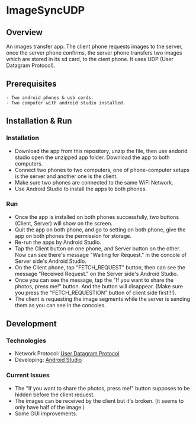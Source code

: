 # ImageSyncUDP

## Overview
An images transfer app. The client phone requests images to the server, once the server phone confirms, the server phone transfers two images which are stored in its sd card, to the cient phone. It uses UDP (User Datagram Protocol).

## Prerequisites
    - Two android phones & usb cords.
    - Two computer with android studio installed.

## Installation & Run

### Installation
  - Download the app from this repository, unzip the file, then use andorid studio open the unzipped app folder. Download the app to both computers.
  - Connect two phones to two computers, one of phone-computer setups is the server and another one is the client.
  - Make sure two phones are connected to the same WiFi Network.
  - Use Android Studio to install the apps to both phones.
  
### Run
  - Once the app is installed on both phones successfully, two buttons (Client, Server) will show on the screen.
  - Quit the app on both phone, and go to setting on both phone, give the app on both phones the permission for storage.
  - Re-run the apps by Android Studio.
  - Tap the Client button on one phone, and Server button on the other. Now can see there's message "Waiting for Request." in the concole of Server side's Android Studio.
  - On the Client phone, tap "FETCH_REQUEST" button, then can see the message "Received Request." on the Server side's Android Studio.
  - Once you can see the message, tap the "If you want to share the photos, press me!" button. And the button will disappear. (Make sure you press the "FETCH_REQUESTION" button of client side first!!!).
  - The client is requesting the image segments while the server is sending them as you can see in the concoles.
  
  ## Development
  
  ### Technologies
   - Network Protocol: [User Datagram Protocol](https://en.wikipedia.org/wiki/User_Datagram_Protocol)
   - Developing: [Android Studio](https://developer.android.com/studio)
    
  ### Current Issues
   - The "If you want to share the photos, press me!" button supposes to be hidden before the client request.
   - The images can be received by the client but it's broken. (it seems to only have half of the image.)
   - Some GUI improvements.
  
  
  
